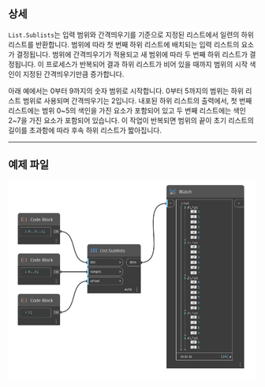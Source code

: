 ## 상세
`List.Sublists`는 입력 범위와 간격띄우기를 기준으로 지정된 리스트에서 일련의 하위 리스트를 반환합니다. 범위에 따라 첫 번째 하위 리스트에 배치되는 입력 리스트의 요소가 결정됩니다. 범위에 간격띄우기가 적용되고 새 범위에 따라 두 번째 하위 리스트가 결정됩니다. 이 프로세스가 반복되어 결과 하위 리스트가 비어 있을 때까지 범위의 시작 색인이 지정된 간격띄우기만큼 증가합니다.

아래 예에서는 0부터 9까지의 숫자 범위로 시작합니다. 0부터 5까지의 범위는 하위 리스트 범위로 사용되며 간격띄우기는 2입니다. 내포된 하위 리스트의 출력에서, 첫 번째 리스트에는 범위 0~5의 색인을 가진 요소가 포함되어 있고 두 번째 리스트에는 색인 2~7을 가진 요소가 포함되어 있습니다. 이 작업이 반복되면 범위의 끝이 초기 리스트의 길이를 초과함에 따라 후속 하위 리스트가 짧아집니다.
___
## 예제 파일

![List.Sublists](./DSCore.List.Sublists_img.jpg)
